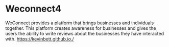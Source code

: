 # Weconnect4
WeConnect provides a platform that brings businesses and individuals together. This platform creates awareness for businesses and gives the users the ability to write reviews about the businesses they have interacted with. https://kevinbett.github.io./
